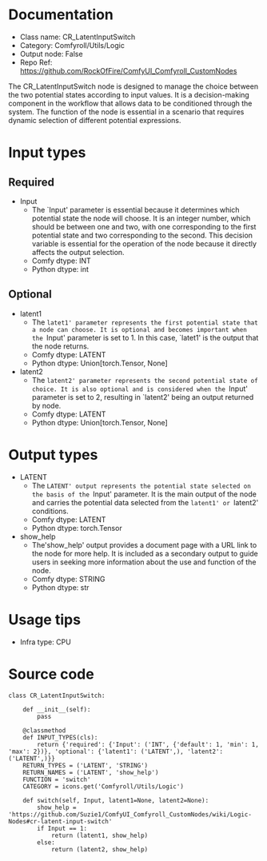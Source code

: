 # Documentation
- Class name: CR_LatentInputSwitch
- Category: Comfyroll/Utils/Logic
- Output node: False
- Repo Ref: https://github.com/RockOfFire/ComfyUI_Comfyroll_CustomNodes

The CR_LatentInputSwitch node is designed to manage the choice between the two potential states according to input values. It is a decision-making component in the workflow that allows data to be conditioned through the system. The function of the node is essential in a scenario that requires dynamic selection of different potential expressions.

# Input types
## Required
- Input
    - The `Input' parameter is essential because it determines which potential state the node will choose. It is an integer number, which should be between one and two, with one corresponding to the first potential state and two corresponding to the second. This decision variable is essential for the operation of the node because it directly affects the output selection.
    - Comfy dtype: INT
    - Python dtype: int
## Optional
- latent1
    - The `latet1' parameter represents the first potential state that a node can choose. It is optional and becomes important when the `Input' parameter is set to 1. In this case, `latet1' is the output that the node returns.
    - Comfy dtype: LATENT
    - Python dtype: Union[torch.Tensor, None]
- latent2
    - The `latent2' parameter represents the second potential state of choice. It is also optional and is considered when the `Input' parameter is set to 2, resulting in `latent2' being an output returned by node.
    - Comfy dtype: LATENT
    - Python dtype: Union[torch.Tensor, None]

# Output types
- LATENT
    - The `LATENT' output represents the potential state selected on the basis of the `Input' parameter. It is the main output of the node and carries the potential data selected from the `latent1' or `latent2' conditions.
    - Comfy dtype: LATENT
    - Python dtype: torch.Tensor
- show_help
    - The'show_help' output provides a document page with a URL link to the node for more help. It is included as a secondary output to guide users in seeking more information about the use and function of the node.
    - Comfy dtype: STRING
    - Python dtype: str

# Usage tips
- Infra type: CPU

# Source code
```
class CR_LatentInputSwitch:

    def __init__(self):
        pass

    @classmethod
    def INPUT_TYPES(cls):
        return {'required': {'Input': ('INT', {'default': 1, 'min': 1, 'max': 2})}, 'optional': {'latent1': ('LATENT',), 'latent2': ('LATENT',)}}
    RETURN_TYPES = ('LATENT', 'STRING')
    RETURN_NAMES = ('LATENT', 'show_help')
    FUNCTION = 'switch'
    CATEGORY = icons.get('Comfyroll/Utils/Logic')

    def switch(self, Input, latent1=None, latent2=None):
        show_help = 'https://github.com/Suzie1/ComfyUI_Comfyroll_CustomNodes/wiki/Logic-Nodes#cr-latent-input-switch'
        if Input == 1:
            return (latent1, show_help)
        else:
            return (latent2, show_help)
```